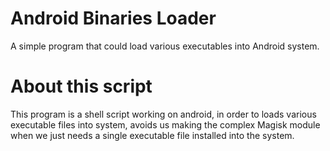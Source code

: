 # Android Binaries Loader
A simple program that could load various executables into Android system.

# About this script
This program is a shell script working on android, in order to loads various executable files 
into system, avoids us making the complex Magisk module when we just needs a single executable 
file installed into the system.
